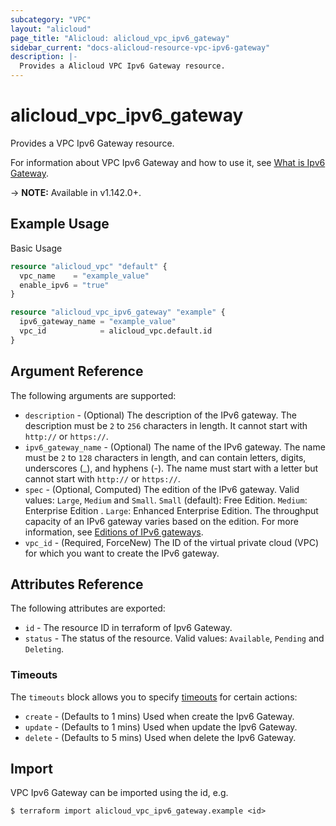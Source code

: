 ```yaml
---
subcategory: "VPC"
layout: "alicloud"
page_title: "Alicloud: alicloud_vpc_ipv6_gateway"
sidebar_current: "docs-alicloud-resource-vpc-ipv6-gateway"
description: |-
  Provides a Alicloud VPC Ipv6 Gateway resource.
---
```


# alicloud\_vpc\_ipv6\_gateway

Provides a VPC Ipv6 Gateway resource.

For information about VPC Ipv6 Gateway and how to use it, see [What is Ipv6 Gateway](https://www.alibabacloud.com/help/doc-detail/102214.htm).

-> **NOTE:** Available in v1.142.0+.

## Example Usage

Basic Usage

```terraform
resource "alicloud_vpc" "default" {
  vpc_name    = "example_value"
  enable_ipv6 = "true"
}

resource "alicloud_vpc_ipv6_gateway" "example" {
  ipv6_gateway_name = "example_value"
  vpc_id            = alicloud_vpc.default.id
}

```

## Argument Reference

The following arguments are supported:

* `description` - (Optional) The description of the IPv6 gateway. The description must be `2` to `256` characters in length. It cannot start with `http://` or `https://`.
* `ipv6_gateway_name` - (Optional) The name of the IPv6 gateway. The name must be `2` to `128` characters in length, and can contain letters, digits, underscores (_), and hyphens (-). The name must start with a letter but cannot start with `http://` or `https://`.
* `spec` - (Optional, Computed) The edition of the IPv6 gateway. Valid values: `Large`, `Medium` and `Small`. `Small` (default): Free Edition. `Medium`: Enterprise Edition . `Large`: Enhanced Enterprise Edition. The throughput capacity of an IPv6 gateway varies based on the edition. For more information, see [Editions of IPv6 gateways](https://www.alibabacloud.com/help/doc-detail/98926.htm). 
* `vpc_id` - (Required, ForceNew) The ID of the virtual private cloud (VPC) for which you want to create the IPv6 gateway.

## Attributes Reference

The following attributes are exported:

* `id` - The resource ID in terraform of Ipv6 Gateway.
* `status` - The status of the resource. Valid values: `Available`, `Pending` and `Deleting`.

### Timeouts

The `timeouts` block allows you to specify [timeouts](https://www.terraform.io/docs/configuration-0-11/resources.html#timeouts) for certain actions:

* `create` - (Defaults to 1 mins) Used when create the Ipv6 Gateway.
* `update` - (Defaults to 1 mins) Used when update the Ipv6 Gateway.
* `delete` - (Defaults to 5 mins) Used when delete the Ipv6 Gateway.

## Import

VPC Ipv6 Gateway can be imported using the id, e.g.

```shell
$ terraform import alicloud_vpc_ipv6_gateway.example <id>
```

